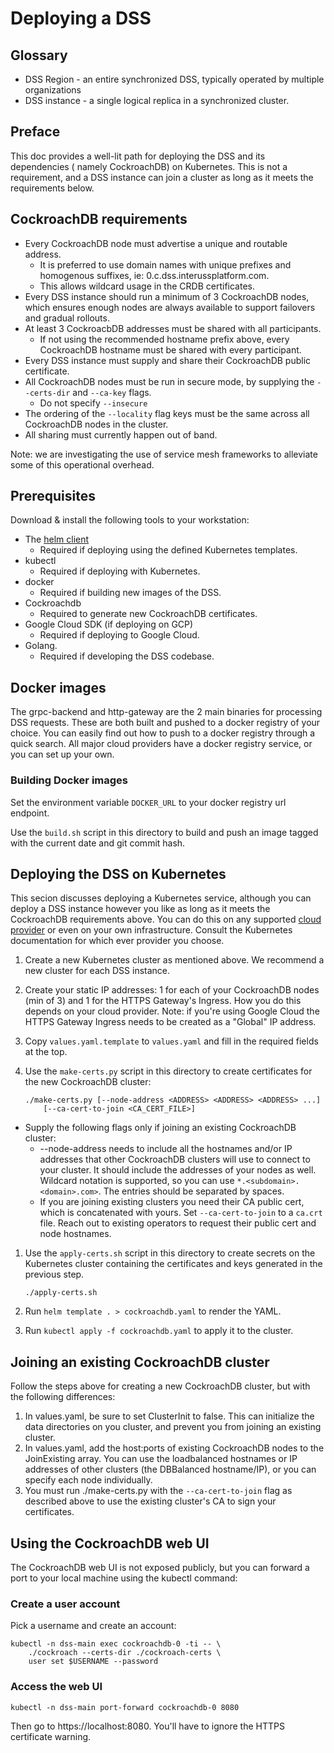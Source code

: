 # Deploying a DSS



## Glossary

*   DSS Region - an entire synchronized DSS, typically operated by multiple
    organizations
*   DSS instance - a single logical replica in a synchronized cluster.


## Preface


This doc provides a well-lit path for deploying the DSS and its dependencies (
namely CockroachDB) on Kubernetes. This is not a requirement, and a DSS instance
can join a cluster as long as it meets the requirements below.


## CockroachDB requirements


*   Every CockroachDB node must advertise a unique and routable address.
    *   It is preferred to use domain names with unique prefixes and homogenous
        suffixes, ie: 0.c.dss.interussplatform.com.
    *   This allows wildcard usage in the CRDB certificates.
*   Every DSS instance should run a minimum of 3 CockroachDB nodes, which
    ensures enough nodes are always available to support failovers and gradual
    rollouts.
*   At least 3 CockroacbDB addresses must be shared with all participants.
    *   If not using the recommended hostname prefix above, every CockroachDB
        hostname must be shared with every participant.
*   Every DSS instance must supply and share their CockroachDB public
    certificate.
*   All CockroachDB nodes must be run in secure mode, by supplying the
    `--certs-dir` and `--ca-key` flags.
    * Do not specify `--insecure`
*   The ordering of the `--locality` flag keys must be the same across all
    CockroachDB nodes in the cluster.
*   All sharing must currently happen out of band.

Note: we are investigating the use of service mesh frameworks to alleviate some
of this operational overhead.


## Prerequisites


Download & install the following tools to your workstation:

*   The [helm client](https://helm.sh/docs/using_helm/#installing-the-helm-client)
    *   Required if deploying using the defined Kubernetes templates.
*   kubectl
    *   Required if deploying with Kubernetes.
*   docker
    *   Required if building new images of the DSS.
*   Cockroachdb
    *   Required to generate new CockroachDB certificates.
*   Google Cloud SDK (if deploying on GCP)
    * Required if deploying to Google Cloud.
*   Golang.
    *   Required if developing the DSS codebase.


## Docker images


The grpc-backend and http-gateway are the 2 main binaries for processing DSS 
requests. These are both built and pushed to a docker registry of your choice.
You can easily find out how to push to a docker registry through a quick search.
All major cloud providers have a docker registry service, or you can set up your
own.


### Building Docker images


Set the environment variable `DOCKER_URL` to your docker registry url endpoint.

Use the `build.sh` script in this directory to build and push an image tagged
with the current date and git commit hash.


## Deploying the DSS on Kubernetes

This secion discusses deploying a Kubernetes service, although you can deploy 
a DSS instance however you like as long as it meets the CockroachDB requirements
above. You can do this on any supported
[cloud provider](https://kubernetes.io/docs/concepts/cluster-administration/cloud-providers/)
or even on your own infrastructure.  Consult the Kubernetes documentation for
which ever provider you choose.

1.  Create a new Kubernetes cluster as mentioned above. We recommend a new
    cluster for each DSS instance.

1.  Create your static IP addresses: 1 for each of your CockroachDB nodes (min
    of 3) and 1 for the HTTPS Gateway's Ingress.  How you do this depends on
    your cloud provider. Note: if you're using Google Cloud the HTTPS Gateway
    Ingress needs to be created as a "Global" IP address.

1.  Copy `values.yaml.template` to `values.yaml` and fill in the required fields
    at the top.

1.  Use the `make-certs.py` script in this directory to create certificates for
    the new CockroachDB cluster:

        ./make-certs.py [--node-address <ADDRESS> <ADDRESS> <ADDRESS> ...]
            [--ca-cert-to-join <CA_CERT_FILE>]

*   Supply the following flags only if joining an existing CockroachDB cluster:
    *   --node-address needs to include all the hostnames and/or IP addresses 
        that other CockroachDB clusters will use to connect to your cluster.  It
        should include the addresses of your nodes as well.  Wildcard notation
        is supported, so you can use `*.<subdomain>.<domain>.com>`.  The
        entries should be separated by spaces.
    *   If you are joining existing clusters you need their CA public cert,
        which is concatenated with yours.  Set `--ca-cert-to-join` to a `ca.crt`
        file. Reach out to existing operators to request their public cert and
        node hostnames.

1.  Use the `apply-certs.sh` script in this directory to create secrets on the
    Kubernetes cluster containing the certificates and keys generated in the
    previous step.

        ./apply-certs.sh

1.  Run `helm template . > cockroachdb.yaml` to render the YAML.
1.  Run `kubectl apply -f cockroachdb.yaml` to apply it to the cluster.


## Joining an existing CockroachDB cluster


Follow the steps above for creating a new CockroachDB cluster, but with the
following differences:

1.  In values.yaml, be sure to set ClusterInit to false. This can initialize
    the data directories on you cluster, and prevent you from joining an
    existing cluster.
1.  In values.yaml, add the host:ports of existing CockroachDB nodes to the
    JoinExisting array.  You can use the loadbalanced hostnames or IP addresses
    of other clusters (the DBBalanced hostname/IP), or you can specify each node
    individually.
1.  You must run ./make-certs.py with the `--ca-cert-to-join` flag as described
    above to use the existing cluster's CA to sign your certificates.


## Using the CockroachDB web UI


The CockroachDB web UI is not exposed publicly, but you can forward a port to
your local machine using the kubectl command:


### Create a user account


Pick a username and create an account:

    kubectl -n dss-main exec cockroachdb-0 -ti -- \
        ./cockroach --certs-dir ./cockroach-certs \
        user set $USERNAME --password


### Access the web UI


    kubectl -n dss-main port-forward cockroachdb-0 8080

Then go to https://localhost:8080.  You'll have to ignore the HTTPS certificate
warning.

